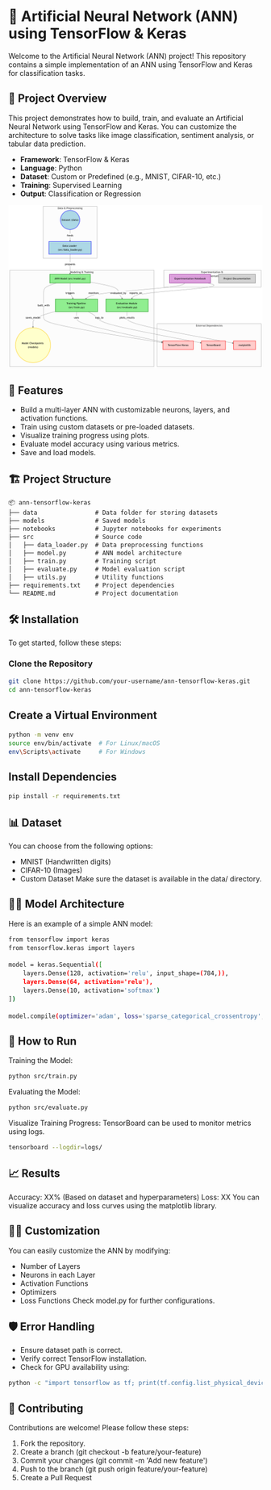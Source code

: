# 🧠 Artificial Neural Network (ANN) using TensorFlow & Keras

Welcome to the Artificial Neural Network (ANN) project! This repository contains a simple implementation of an ANN using TensorFlow and Keras for classification tasks.

## 📌 Project Overview

This project demonstrates how to build, train, and evaluate an Artificial Neural Network using TensorFlow and Keras. You can customize the architecture to solve tasks like image classification, sentiment analysis, or tabular data prediction.

- **Framework**: TensorFlow & Keras  
- **Language**: Python  
- **Dataset**: Custom or Predefined (e.g., MNIST, CIFAR-10, etc.)  
- **Training**: Supervised Learning  
- **Output**: Classification or Regression

![Neural Network Diagram](https://github.com/Akarshjha03/TensorFlow-ANN/raw/main/diagram.png)


## 🚀 Features

- Build a multi-layer ANN with customizable neurons, layers, and activation functions.  
- Train using custom datasets or pre-loaded datasets.  
- Visualize training progress using plots.  
- Evaluate model accuracy using various metrics.  
- Save and load models.  

## 🏗 Project Structure
```text
📦 ann-tensorflow-keras
├── data                # Data folder for storing datasets
├── models              # Saved models
├── notebooks           # Jupyter notebooks for experiments
├── src                 # Source code
│   ├── data_loader.py  # Data preprocessing functions
│   ├── model.py        # ANN model architecture
│   ├── train.py        # Training script
│   ├── evaluate.py     # Model evaluation script
│   ├── utils.py        # Utility functions
├── requirements.txt    # Project dependencies
└── README.md           # Project documentation
```


## 🛠️ Installation

To get started, follow these steps:

### Clone the Repository

```bash
git clone https://github.com/your-username/ann-tensorflow-keras.git
cd ann-tensorflow-keras
```
## Create a Virtual Environment
```bash
python -m venv env
source env/bin/activate  # For Linux/macOS
env\Scripts\activate     # For Windows
```
## Install Dependencies
```bash
pip install -r requirements.txt
```
## 📊 Dataset
You can choose from the following options:
- MNIST (Handwritten digits)
- CIFAR-10 (Images)
- Custom Dataset
Make sure the dataset is available in the data/ directory.

## 🧑‍💻 Model Architecture
Here is an example of a simple ANN model:
```bash
from tensorflow import keras
from tensorflow.keras import layers

model = keras.Sequential([
    layers.Dense(128, activation='relu', input_shape=(784,)),
    layers.Dense(64, activation='relu'),
    layers.Dense(10, activation='softmax')
])

model.compile(optimizer='adam', loss='sparse_categorical_crossentropy', metrics=['accuracy'])
```
## 🚦 How to Run
Training the Model:
```bash
python src/train.py
```
Evaluating the Model:
```bash
python src/evaluate.py
```
Visualize Training Progress:
TensorBoard can be used to monitor metrics using logs.
```bash
tensorboard --logdir=logs/
```
## 📈 Results
Accuracy: XX% (Based on dataset and hyperparameters)
Loss: XX
You can visualize accuracy and loss curves using the matplotlib library.

## 🧑‍🏫 Customization
You can easily customize the ANN by modifying:
- Number of Layers
- Neurons in each Layer
- Activation Functions
- Optimizers
- Loss Functions
Check model.py for further configurations.

## 🛡 Error Handling
- Ensure dataset path is correct.
- Verify correct TensorFlow installation.
- Check for GPU availability using:
```bash
python -c "import tensorflow as tf; print(tf.config.list_physical_devices('GPU'))"
```
## 🤝 Contributing
Contributions are welcome! Please follow these steps:
1. Fork the repository.
2. Create a branch (git checkout -b feature/your-feature)
3. Commit your changes (git commit -m 'Add new feature')
4. Push to the branch (git push origin feature/your-feature)
5. Create a Pull Request
